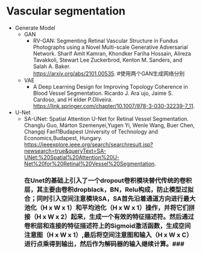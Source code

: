# Vascular segmentation
* Generate Model
  * GAN
     * RV-GAN: Segmenting Retinal Vascular Structure in Fundus Photographs using a Novel Multi-scale Generative Adversarial Network.
       Sharif Amit Kamran, Khondker Fariha Hossain, Alireza Tavakkoli, Stewart Lee Zuckerbrod, Kenton M. Sanders, and Salah A. Baker.  
       https://arxiv.org/abs/2101.00535.
       #使用两个GAN生成网络分别
  * VAE
     * A Deep Learning Design for Improving Topology Coherence in Blood Vessel Segmentation. 
       Ricardo J. Ara´ujo, Jaime S. Cardoso, and H´elder P.Oliveira.  
       https://link.springer.com/chapter/10.1007/978-3-030-32239-7_11. 
* U-Net
  * SA-UNet: Spatial Attention U-Net for Retinal Vessel Segmentation.
    Changlu Guo, Márton Szemenyei,Yugen Yi, Wenle Wang, Buer Chen, Changqi Fan11Budapest University of Technology and Economics,Budapest, Hungary.
    https://ieeexplore.ieee.org/search/searchresult.jsp?newsearch=true&queryText=SA-UNet:%20Spatial%20Attention%20U-Net%20for%20Retinal%20Vessel%20Segmentation.
    ### 在Unet的基础上引入了一个dropout卷积模块替代传统的卷积层，其主要由卷积dropblack，BN，Relu构成，防止模型过拟合；同时引入空间注意模块SA，SA首先沿着通道方向进行最大池化（H x W x 1）和平均池化（H x W x 1）操作，并将它们拼接（H x W x 2）起来，生成一个有效的特征描述符。然后通过卷积层和连接的特征描述符上的Sigmoid激活函数，生成空间注意图（H x W x 1）,最后将空间注意图和输入（H x W x C）进行点乘得到输出，然后作为解码器的输入继续计算。###
